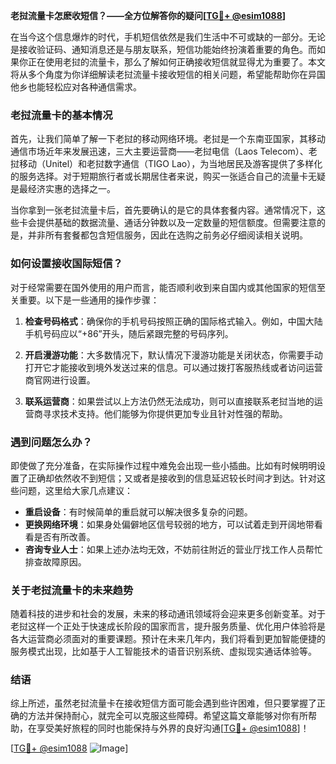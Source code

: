 **老挝流量卡怎麽收短信？——全方位解答你的疑问[[TG💪+ @esim1088](https://t.me/s/esim1088)]**

在当今这个信息爆炸的时代，手机短信依然是我们生活中不可或缺的一部分。无论是接收验证码、通知消息还是与朋友联系，短信功能始终扮演着重要的角色。而如果你正在使用老挝的流量卡，那么了解如何正确接收短信就显得尤为重要了。本文将从多个角度为你详细解读老挝流量卡接收短信的相关问题，希望能帮助你在异国他乡也能轻松应对各种通信需求。

### 老挝流量卡的基本情况

首先，让我们简单了解一下老挝的移动网络环境。老挝是一个东南亚国家，其移动通信市场近年来发展迅速，三大主要运营商——老挝电信（Laos Telecom）、老挝移动（Unitel）和老挝数字通信（TIGO Lao），为当地居民及游客提供了多样化的服务选择。对于短期旅行者或长期居住者来说，购买一张适合自己的流量卡无疑是最经济实惠的选择之一。

当你拿到一张老挝流量卡后，首先要确认的是它的具体套餐内容。通常情况下，这些卡会提供基础的数据流量、通话分钟数以及一定数量的短信额度。但需要注意的是，并非所有套餐都包含短信服务，因此在选购之前务必仔细阅读相关说明。

### 如何设置接收国际短信？

对于经常需要在国外使用的用户而言，能否顺利收到来自国内或其他国家的短信至关重要。以下是一些通用的操作步骤：

1. **检查号码格式**：确保你的手机号码按照正确的国际格式输入。例如，中国大陆手机号码应以“+86”开头，随后紧跟完整的号码序列。
   
2. **开启漫游功能**：大多数情况下，默认情况下漫游功能是关闭状态，你需要手动打开它才能接收到境外发送过来的信息。可以通过拨打客服热线或者访问运营商官网进行设置。

3. **联系运营商**：如果尝试以上方法仍然无法成功，则可以直接联系老挝当地的运营商寻求技术支持。他们能够为你提供更加专业且针对性强的帮助。

### 遇到问题怎么办？

即使做了充分准备，在实际操作过程中难免会出现一些小插曲。比如有时候明明设置了正确却依然收不到短信；又或者是接收到的信息延迟较长时间才到达。针对这些问题，这里给大家几点建议：

- **重启设备**：有时候简单的重启就可以解决很多复杂的问题。
- **更换网络环境**：如果身处偏僻地区信号较弱的地方，可以试着走到开阔地带看看是否有所改善。
- **咨询专业人士**：如果上述办法均无效，不妨前往附近的营业厅找工作人员帮忙排查故障原因。

### 关于老挝流量卡的未来趋势

随着科技的进步和社会的发展，未来的移动通讯领域将会迎来更多创新变革。对于老挝这样一个正处于快速成长阶段的国家而言，提升服务质量、优化用户体验将是各大运营商必须面对的重要课题。预计在未来几年内，我们将看到更加智能便捷的服务模式出现，比如基于人工智能技术的语音识别系统、虚拟现实通话体验等。

### 结语

综上所述，虽然老挝流量卡在接收短信方面可能会遇到些许困难，但只要掌握了正确的方法并保持耐心，就完全可以克服这些障碍。希望这篇文章能够对你有所帮助，在享受美好旅程的同时也能保持与外界的良好沟通[[TG💪+ @esim1088](https://t.me/s/esim1088)]！

[[TG💪+ @esim1088](https://t.me/s/esim1088) ![Image](https://i.postimg.cc/4NQfJmqS/Snipaste-2025-05-13-00-14-12.png)]